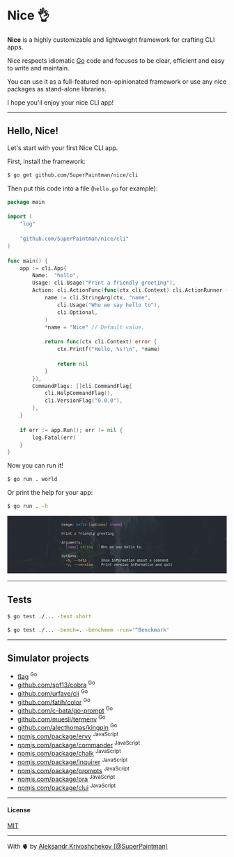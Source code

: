 # Nice 👌

**Nice** is a highly customizable and lightweight framework for crafting CLI
apps.

Nice respects idiomatic [Go](https://golang.org/) code and focuses to be clear,
efficient and easy to write and maintain.

You can use it as a full-featured non-opinionated framework or use any nice
packages as stand-alone libraries.

I hope you'll enjoy your nice CLI app!

---

## Hello, Nice!

Let's start with your first Nice CLI app.

First, install the framework:

```sh
$ go get github.com/SuperPaintman/nice/cli
```

Then put this code into a file (`hello.go` for example):

```go
package main

import (
	"log"

	"github.com/SuperPaintman/nice/cli"
)

func main() {
	app := cli.App{
		Name:  "hello",
		Usage: cli.Usage("Print a friendly greeting"),
		Action: cli.ActionFunc(func(ctx cli.Context) cli.ActionRunner {
			name := cli.StringArg(ctx, "name",
				cli.Usage("Who we say hello to"),
				cli.Optional,
			)
			*name = "Nice" // Default value.

			return func(ctx cli.Context) error {
				ctx.Printf("Hello, %s!\n", *name)

				return nil
			}
		}),
		CommandFlags: []cli.CommandFlag{
			cli.HelpCommandFlag(),
			cli.VersionFlag("0.0.0"),
		},
	}

	if err := app.Run(); err != nil {
		log.Fatal(err)
	}
}
```

Now you can run it!

```sh
$ go run . world
```

Or print the help for your app:

```sh
$ go run . -h
```

![Help example](./assets/help.png)

---

## Tests

```sh
$ go test ./... -test.short
```

```sh
$ go test ./... -bench=. -benchmem -run='^Benckmark'
```

---

## Simulator projects

- [flag](https://pkg.go.dev/flag) <sup>Go</sup>
- [github.com/spf13/cobra](https://github.com/spf13/cobra) <sup>Go</sup>
- [github.com/urfave/cli](https://github.com/urfave/cli) <sup>Go</sup>
- [github.com/fatih/color](https://github.com/fatih/color) <sup>Go</sup>
- [github.com/c-bata/go-prompt](https://github.com/c-bata/go-prompt) <sup>Go</sup>
- [github.com/muesli/termenv](https://github.com/muesli/termenv) <sup>Go</sup>
- [github.com/alecthomas/kingpin](https://github.com/alecthomas/kingpin) <sup>Go</sup>
- [npmjs.com/package/ervy](https://www.npmjs.com/package/ervy) <sup>JavaScript</sup>
- [npmjs.com/package/commander](https://www.npmjs.com/package/commander) <sup>JavaScript</sup>
- [npmjs.com/package/chalk](https://www.npmjs.com/package/chalk) <sup>JavaScript</sup>
- [npmjs.com/package/inquirer](https://www.npmjs.com/package/inquirer) <sup>JavaScript</sup>
- [npmjs.com/package/prompts](https://www.npmjs.com/package/prompts) <sup>JavaScript</sup>
- [npmjs.com/package/ora](https://www.npmjs.com/package/ora) <sup>JavaScript</sup>
- [npmjs.com/package/clui](https://www.npmjs.com/package/clui) <sup>JavaScript</sup>

---

#### License

[MIT](./LICENSE)

---

With 🫀 by [Aleksandr Krivoshchekov (@SuperPaintman)](https://github.com/SuperPaintman)
